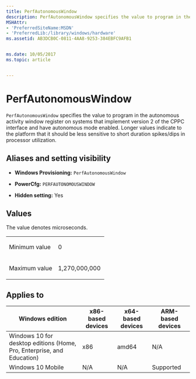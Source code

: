 ```yaml
---
title: PerfAutonomousWindow
description: PerfAutonomousWindow specifies the value to program in the autonomous activity window register on systems that implement version 2 of the CPPC interface and have autonomous mode enabled.
MSHAttr:
- 'PreferredSiteName:MSDN'
- 'PreferredLib:/library/windows/hardware'
ms.assetid: AB3DCB0C-0811-4AA8-9253-384EBFC9AFB1


ms.date: 10/05/2017
ms.topic: article


---
```


# PerfAutonomousWindow


`PerfAutonomousWindow` specifies the value to program in the autonomous activity window register on systems that implement version 2 of the CPPC interface and have autonomous mode enabled. Longer values indicate to the platform that it should be less sensitive to short duration spikes/dips in processor utilization.

## <span id="Aliases_and_setting_visibility"></span><span id="aliases_and_setting_visibility"></span><span id="ALIASES_AND_SETTING_VISIBILITY"></span>Aliases and setting visibility


-   **Windows Provisioning:** `PerfAutonomousWindow`

-   **PowerCfg:** `PERFAUTONOMOUSWINDOW`

-   **Hidden setting:** Yes

## <span id="Values"></span><span id="values"></span><span id="VALUES"></span>Values


The value denotes microseconds.

<table>
<colgroup>
<col width="50%" />
<col width="50%" />
</colgroup>
<tbody>
<tr class="odd">
<td><p>Minimum value</p></td>
<td><p>0</p></td>
</tr>
<tr class="even">
<td><p>Maximum value</p></td>
<td><p>1,270,000,000</p></td>
</tr>
</tbody>
</table>

 

## <span id="Applies_to"></span><span id="applies_to"></span><span id="APPLIES_TO"></span>Applies to


| Windows edition                                                        | x86-based devices | x64-based devices | ARM-based devices |
|------------------------------------------------------------------------|-------------------|-------------------|-------------------|
| Windows 10 for desktop editions (Home, Pro, Enterprise, and Education) | x86               | amd64             | N/A               |
| Windows 10 Mobile                                                      | N/A               | N/A               | Supported         |
